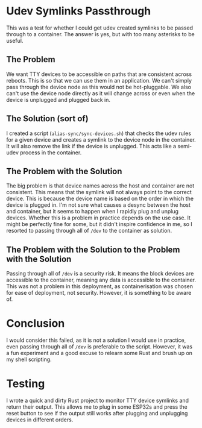 # Udev Symlinks Passthrough
This was a test for whether I could get udev created symlinks to be passed through to a container. The answer is yes, but with too many asterisks to be useful.

## The Problem
We want TTY devices to be accessible on paths that are consistent across reboots. This is so that we can use them in an application. We can't simply pass through the device node as this would not be hot-pluggable. We also can't use the device node directly as it will change across or even when the device is unplugged and plugged back in.  

## The Solution (sort of)
I created a script (`alias-sync/sync-devices.sh`) that checks the udev rules for a given device and creates a symlink to the device node in the container. It will also remove the link if the device is unplugged. This acts like a semi-udev process in the container.

## The Problem with the Solution
The big problem is that device names across the host and container are not consistent. This means that the symlink will not always point to the correct device. This is because the device name is based on the order in which the device is plugged in. I'm not sure what causes a desync between the host and container, but it seems to happen when I rapidly plug and unplug devices. Whether this is a problem in practice depends on the use case. It might be perfectly fine for some, but it didn't inspire confidence in me, so I resorted to passing through all of `/dev` to the container as solution.  

## The Problem with the Solution to the Problem with the Solution
Passing through all of `/dev` is a security risk. It means the block devices are accessible to the container, meaning any data is accessible to the container. This was not a problem in this deployment, as containerisation was chosen for ease of deployment, not security. However, it is something to be aware of.

# Conclusion
I would consider this failed, as it is not a solution I would use in practice, even passing through all of `/dev` is preferable to the script. However, it was a fun experiment and a good excuse to relearn some Rust and brush up on my shell scripting.

# Testing
I wrote a quick and dirty Rust project to monitor TTY device symlinks and return their output. This allows me to plug in some ESP32s and press the reset button to see if the output still works after plugging and unplugging devices in different orders.  